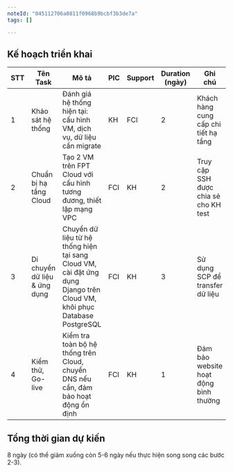 ```yaml
---
noteId: "045112706a0811f0968b9bcbf3b3de7a"
tags: []

---
```


## Kế hoạch triển khai
| **STT** | **Tên Task**                     | **Mô tả**                                                                       | **PIC** | **Support** | **Duration (ngày)** | **Ghi chú**                           |
| ------- | -------------------------------- | ------------------------------------------------------------------------------- | ------- | ----------- | ------------------- | ------------------------------------- |
| 1       | Khảo sát hệ thống                | Đánh giá hệ thống hiện tại: cấu hình VM, dịch vụ, dữ liệu cần migrate         | KH      | FCI         | 2                   | Khách hàng cung cấp chi tiết hạ tầng  |
| 2       | Chuẩn bị hạ tầng Cloud          | Tạo 2 VM trên FPT Cloud với cấu hình tương đương, thiết lập mạng VPC         | FCI     | KH          | 2                   | Truy cập SSH được chia sẻ cho KH test |
| 3       | Di chuyển dữ liệu & ứng dụng     | Chuyển dữ liệu từ hệ thống hiện tại sang Cloud VM, cài đặt ứng dụng Django trên Cloud VM, khôi phục Database PostgreSQL | FCI     | KH          | 3                   | Sử dụng SCP để transfer dữ liệu        |
| 4       | Kiểm thử, Go-live                | Kiểm tra toàn bộ hệ thống trên Cloud, chuyển DNS nếu cần, đảm bảo hoạt động ổn định | FCI     | KH          | 1                   | Đảm bảo website hoạt động bình thường   |

## Tổng thời gian dự kiến
8 ngày (có thể giảm xuống còn 5-6 ngày nếu thực hiện song song các bước 2-3).